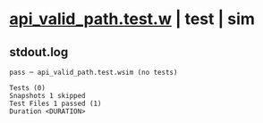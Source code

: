 # [api_valid_path.test.w](../../../../../tests/valid/api_valid_path.test.w) | test | sim

## stdout.log
```log
pass ─ api_valid_path.test.wsim (no tests)

Tests (0)
Snapshots 1 skipped
Test Files 1 passed (1)
Duration <DURATION>
```

